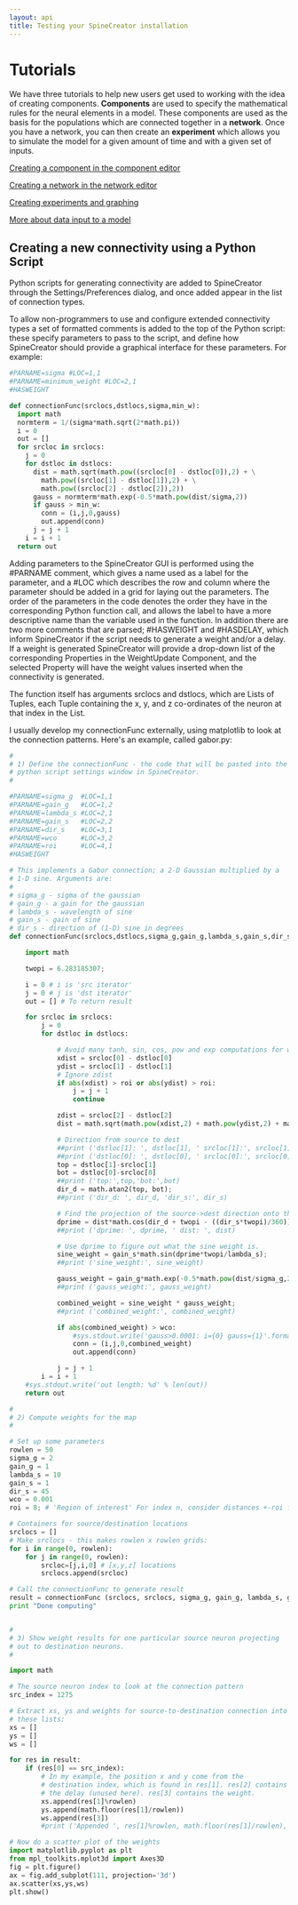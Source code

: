 ```yaml
---
layout: api
title: Testing your SpineCreator installation
---
```


# Tutorials

We have three tutorials to help new users get used to working with the
idea of creating components. **Components** are used to specify the
mathematical rules for the neural elements in a model. These
components are used as the basis for the populations which are
connected together in a **network**. Once you have a network, you can
then create an **experiment** which allows you to simulate the model
for a given amount of time and with a given set of inputs.

[Creating a component in the component editor](/spinecreator/createcomponent)

[Creating a network in the network editor](/spinecreator/createnetwork)

[Creating experiments and graphing](/spinecreator/createexpt)

[More about data input to a model](/spinecreator/datainput)

## Creating a new connectivity using a Python Script

Python scripts for generating connectivity are added to SpineCreator
through the Settings/Preferences dialog, and once added appear in the
list of connection types.

To allow non-programmers to use and configure extended connectivity
types a set of formatted comments is added to the top of the Python
script: these specify parameters to pass to the script, and define how
SpineCreator should provide a graphical interface for these
parameters. For example:

```python
#PARNAME=sigma #LOC=1,1
#PARNAME=minimum_weight #LOC=2,1
#HASWEIGHT

def connectionFunc(srclocs,dstlocs,sigma,min_w):
  import math
  normterm = 1/(sigma*math.sqrt(2*math.pi))
  i = 0
  out = []
  for srcloc in srclocs:
    j = 0
    for dstloc in dstlocs:
      dist = math.sqrt(math.pow((srcloc[0] - dstloc[0]),2) + \
        math.pow((srcloc[1] - dstloc[1]),2) + \
        math.pow((srcloc[2] - dstloc[2]),2))
      gauss = normterm*math.exp(-0.5*math.pow(dist/sigma,2))
      if gauss > min_w:
        conn = (i,j,0,gauss)
        out.append(conn)
      j = j + 1
    i = i + 1
  return out
```

Adding parameters to the SpineCreator GUI is performed using the
\#PARNAME comment, which gives a name used as a label for the
parameter, and a \#LOC which describes the row and column where the
parameter should be added in a grid for laying out the parameters. The
order of the parameters in the code denotes the order they have in the
corresponding Python function call, and allows the label to have a
more descriptive name than the variable used in the function. In
addition there are two more comments that are parsed; \#HASWEIGHT and
\#HASDELAY, which inform SpineCreator if the script needs to generate a
weight and/or a delay. If a weight is generated SpineCreator will
provide a drop-down list of the corresponding Properties in the
WeightUpdate Component, and the selected Property will have the weight
values inserted when the connectivity is generated.

The function itself has arguments srclocs and dstlocs, which are Lists
of Tuples, each Tuple containing the x, y, and z co-ordinates of the
neuron at that index in the List.

I usually develop my connectionFunc externally, using matplotlib to
look at the connection patterns. Here's an example, called gabor.py:

```python
#
# 1) Define the connectionFunc - the code that will be pasted into the
# python script settings window in SpineCreator.
#

#PARNAME=sigma_g  #LOC=1,1
#PARNAME=gain_g   #LOC=1,2
#PARNAME=lambda_s #LOC=2,1
#PARNAME=gain_s   #LOC=2,2
#PARNAME=dir_s    #LOC=3,1
#PARNAME=wco      #LOC=3,2
#PARNAME=roi      #LOC=4,1
#HASWEIGHT

# This implements a Gabor connection; a 2-D Gaussian multiplied by a
# 1-D sine. Arguments are:
#
# sigma_g - sigma of the gaussian
# gain_g - a gain for the gaussian
# lambda_s - wavelength of sine
# gain_s - gain of sine
# dir_s - direction of (1-D) sine in degrees
def connectionFunc(srclocs,dstlocs,sigma_g,gain_g,lambda_s,gain_s,dir_s,wco,roi):

    import math

    twopi = 6.283185307;

    i = 0 # i is 'src iterator'
    j = 0 # j is 'dst iterator'
    out = [] # To return result

    for srcloc in srclocs:
        j = 0
        for dstloc in dstlocs:

            # Avoid many tanh, sin, cos, pow and exp computations for well-separated neurons:
            xdist = srcloc[0] - dstloc[0]
            ydist = srcloc[1] - dstloc[1]
            # Ignore zdist
            if abs(xdist) > roi or abs(ydist) > roi:
                j = j + 1
                continue

            zdist = srcloc[2] - dstloc[2]
            dist = math.sqrt(math.pow(xdist,2) + math.pow(ydist,2) + math.pow(zdist,2))

            # Direction from source to dest
            ##print ('dstloc[1]: ', dstloc[1], ' srcloc[1]:', srcloc[1])
            ##print ('dstloc[0]: ', dstloc[0], ' srcloc[0]:', srcloc[0])
            top = dstloc[1]-srcloc[1]
            bot = dstloc[0]-srcloc[0]
            ##print ('top:',top,'bot:',bot)
            dir_d = math.atan2(top, bot);
            ##print ('dir_d: ', dir_d, 'dir_s:', dir_s)

            # Find the projection of the source->dest direction onto the sine wave direction. Call this distance dprime.
            dprime = dist*math.cos(dir_d + twopi - ((dir_s*twopi)/360));
            ##print ('dprime: ', dprime, ' dist: ', dist)

            # Use dprime to figure out what the sine weight is.
            sine_weight = gain_s*math.sin(dprime*twopi/lambda_s);
            ##print ('sine_weight:', sine_weight)

            gauss_weight = gain_g*math.exp(-0.5*math.pow(dist/sigma_g,2))
            ##print ('gauss_weight:', gauss_weight)

            combined_weight = sine_weight * gauss_weight;
            ##print ('combined_weight:', combined_weight)

            if abs(combined_weight) > wco:
                #sys.stdout.write('gauss>0.0001: i={0} gauss={1}'.format( i, gauss))
                conn = (i,j,0,combined_weight)
                out.append(conn)

            j = j + 1
        i = i + 1
    #sys.stdout.write('out length: %d' % len(out))
    return out

#
# 2) Compute weights for the map
#

# Set up some parameters
rowlen = 50
sigma_g = 2
gain_g = 1
lambda_s = 10
gain_s = 1
dir_s = 45
wco = 0.001
roi = 8; # 'Region of interest' For index n, consider distances +-roi for weights, outside this region, don't add a weight.

# Containers for source/destination locations
srclocs = []
# Make srclocs - this makes rowlen x rowlen grids:
for i in range(0, rowlen):
    for j in range(0, rowlen):
        srcloc=[j,i,0] # [x,y,z] locations
        srclocs.append(srcloc)

# Call the connectionFunc to generate result
result = connectionFunc (srclocs, srclocs, sigma_g, gain_g, lambda_s, gain_s, dir_s, wco, roi)
print "Done computing"


#
# 3) Show weight results for one particular source neuron projecting
# out to destination neurons.
#

import math

# The source neuron index to look at the connection pattern
src_index = 1275

# Extract xs, ys and weights for source-to-destination connection into
# these lists:
xs = []
ys = []
ws = []

for res in result:
    if (res[0] == src_index):
        # In my example, the position x and y come from the
        # destination index, which is found in res[1]. res[2] contains
        # the delay (unused here). res[3] contains the weight.
        xs.append(res[1]%rowlen)
        ys.append(math.floor(res[1]/rowlen))
        ws.append(res[3])
        #print ('Appended ', res[1]%rowlen, math.floor(res[1]/rowlen), res[3])

# Now do a scatter plot of the weights
import matplotlib.pyplot as plt
from mpl_toolkits.mplot3d import Axes3D
fig = plt.figure()
ax = fig.add_subplot(111, projection='3d')
ax.scatter(xs,ys,ws)
plt.show()
```
